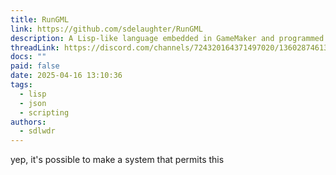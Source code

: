 ```yaml
---
title: RunGML
link: https://github.com/sdelaughter/RunGML
description: A Lisp-like language embedded in GameMaker and programmed in JSON
threadLink: https://discord.com/channels/724320164371497020/1360287461355556975
docs: ""
paid: false
date: 2025-04-16 13:10:36
tags:
  - lisp
  - json
  - scripting
authors:
  - sdlwdr
---
```

yep, it's possible to make a system that permits this